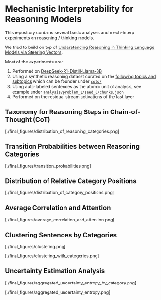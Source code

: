 # Mechanistic Interpretability for Reasoning Models

This repository contains several basic analyses and mech-interp experiments on reasoning / thinking models.

We tried to build on top of [Understanding Reasoning in Thinking Language Models via Steering Vectors](https://openreview.net/pdf?id=OwhVWNOBcz).

Most of the experiments are:
1. Performed on [DeepSeek-R1-Distill-Llama-8B](https://huggingface.co/deepseek-ai/DeepSeek-R1-Distill-Llama-8B)
2. Using a synthetic reasoning dataset curated on the [following topics and subtopics](./topics_subtopics.json) which can be founder under [`cots/`](./cots/)
3. Using auto-labeled sentences as the atomic unit of analysis, see example under [`analysis/problem_1/seed_0/chunks.json`](./analysis/problem_1/seed_0/chunks.json)
4. Performed on the residual stream activations of the last layer

## Taxonomy for Reasoning Steps in Chain-of-Thought (CoT)

[./final_figures/distribution_of_reasoning_categories.png]

## Transition Probabilities between Reasoning Categories

[./final_figures/transition_probabilities.png]

## Distribution of Relative Category Positions

[./final_figures/distribution_of_category_positions.png]

## Average Correlation and Attention

[./final_figures/average_correlation_and_attention.png]

## Clustering Sentences by Categories

[./final_figures/clustering.png]

[./final_figures/clustering_with_categories.png]

## Uncertainty Estimation Analysis

[./final_figures/aggregated_uncertainty_entropy_by_category.png]

[./final_figures/aggregated_uncertainty_entropy.png]